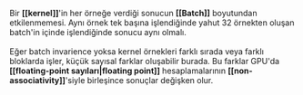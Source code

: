 Bir **[[kernel]]**'in her örneğe verdiği sonucun **[[Batch]]** boyutundan etkilenmemesi. Aynı örnek tek başına işlendiğinde yahut 32 örnekten oluşan batch'in içinde işlendiğinde  sonucu aynı olmalı. <br>
<br>
Eğer batch invarience yoksa kernel örnekleri farklı sırada veya farklı bloklarda işler, küçük sayısal farklar oluşabilir burada. Bu farklar GPU'da **[[floating-point sayıları|floating point]]** hesaplamalarının **[[non-associativity]]**'siyle birleşince sonuçlar değişken olur. 

